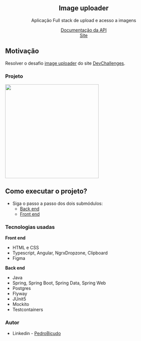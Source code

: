 <div align="center">
    <h2>Image uploader</h2>
    <p>Aplicação Full stack de upload e acesso a imagens</p>
    <a href="https://imageuploader-pedrobicudo.herokuapp.com/swagger-ui.html">Documentação da API</a><br/>
    <a href="https://imageuploader-pedrobicudo.netlify.app/upload">Site</a>
</div>

## Motivação
Resolver o desafio [image uploader](https://devchallenges.io/challenges/O2iGT9yBd6xZBrOcVirx) do site [DevChallenges](https://devchallenges.io/).

### Projeto
<img src="https://user-images.githubusercontent.com/43938917/182935833-9c10992b-ca99-4a83-8864-4ba733be6549.gif" width="300"/>


## Como executar o projeto?
- Siga o passo a passo dos dois submódulos:
  - [Back end](https://github.com/PedroBicudo/imageuploadapi)
  - [Front end](https://github.com/PedroBicudo/imageuploadfrontend)

### Tecnologias usadas
**Front end**
- HTML e CSS
- Typescript, Angular, NgrxDropzone, Clipboard
- Figma

**Back end**
- Java
- Spring, Spring Boot, Spring Data, Spring Web
- Postgres
- Flyway
- JUnit5
- Mockito
- Testcontainers

### Autor
- Linkedin - [PedroBicudo](https://www.linkedin.com/in/pedro-bicudo)

